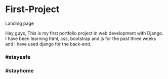 # First-Project
Landing page

Hey guys, This is my first portfolio project in web development with Django. I have been learning html, css, bootstrap and js 
for the past three weeks and i have used django for the back-end. 
### #staysafe
### #stayhome
